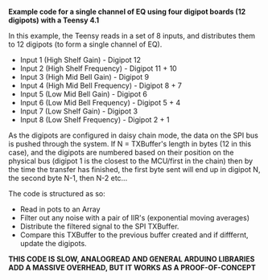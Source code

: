 **Example code for a single channel of EQ using four digipot boards (12 digipots) with a Teensy 4.1**

In this example, the Teensy reads in a set of 8 inputs, and distributes them to 12 digipots (to form a single channel of EQ).

- Input 1 (High Shelf Gain) - Digipot 12 
- Input 2 (High Shelf Frequency) - Digipot 11 + 10
- Input 3 (High Mid Bell Gain) - Digipot 9 
- Input 4 (High Mid Bell Frequency) - Digipot 8 + 7
- Input 5 (Low Mid Bell Gain) - Digipot 6 
- Input 6 (Low Mid Bell Frequency) - Digipot 5 + 4
- Input 7 (Low Shelf Gain) - Digipot 3 
- Input 8 (Low Shelf Frequency) - Digipot 2 + 1

As the digipots are configured in daisy chain mode, the data on the SPI bus is pushed through the system. If N = TXBuffer's length in bytes (12 in this case), and the digipots are numbered based on their position on the physical bus (digipot 1 is the closest to the MCU/first in the chain) then by the time the transfer has finished, the first byte sent will end up in digipot N, the second byte N-1, then N-2 etc...

The code is structured as so:

- Read in pots to an Array
- Filter out any noise with a pair of IIR's (exponential moving averages)
- Distribute the filtered signal to the SPI TXBuffer.
- Compare this TXBuffer to the previous buffer created and if difffernt, update the digipots.

**THIS CODE IS SLOW, ANALOGREAD AND GENERAL ARDUINO LIBRARIES ADD A MASSIVE OVERHEAD, BUT IT WORKS AS A PROOF-OF-CONCEPT**


        
